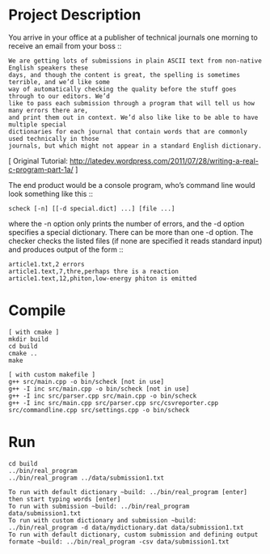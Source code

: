 Project Description
=
You arrive in your office at a publisher of technical journals one morning to receive an email from your boss ::

	We are getting lots of submissions in plain ASCII text from non-native English speakers these 
	days, and though the content is great, the spelling is sometimes terrible, and we’d like some 
	way of automatically checking the quality before the stuff goes through to our editors. We’d 
	like to pass each submission through a program that will tell us how many errors there are, 
	and print them out in context. We’d also like like to be able to have multiple special 
	dictionaries for each journal that contain words that are commonly used technically in those 
	journals, but which might not appear in a standard English dictionary.

[ Original Tutorial: http://latedev.wordpress.com/2011/07/28/writing-a-real-c-program-part-1a/ ]

The end product would be a console program, who’s command line would look something like this :: 
	
	scheck [-n] [[-d special.dict] ...] [file ...]

where the -n option only prints the number of errors, and the -d option specifies a special dictionary. There can be more than one -d option. The checker checks the listed files (if none are specified it reads standard input) and produces output of the form ::
	
	article1.txt,2 errors
	article1.text,7,thre,perhaps thre is a reaction 
	article1.text,12,phiton,low-energy phiton is emitted

Compile
=

	[ with cmake ]
	mkdir build
	cd build
	cmake ..
	make
	
	[ with custom makefile ]
	g++ src/main.cpp -o bin/scheck [not in use]
	g++ -I inc src/main.cpp -o bin/scheck [not in use]
	g++ -I inc src/parser.cpp src/main.cpp -o bin/scheck
	g++ -I inc src/main.cpp src/parser.cpp src/csvreporter.cpp src/commandline.cpp src/settings.cpp -o bin/scheck

Run
=

	cd build
	../bin/real_program
	../bin/real_program ../data/submission1.txt

	To run with default dictionary ~build: ../bin/real_program [enter] then start typing words [enter]
	To run with submission ~build: ../bin/real_program data/submission1.txt
	To run with custom dictionary and submission ~build: ../bin/real_program -d data/mydictionary.dat data/submission1.txt
	To run with default dictionary, custom submission and defining output formate ~build: ../bin/real_program -csv data/submission1.txt
